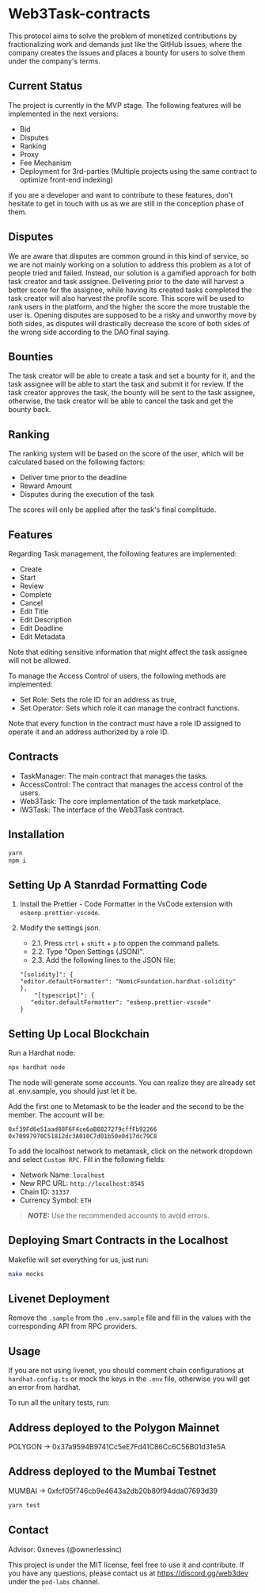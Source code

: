 # Web3Task-contracts

This protocol aims to solve the problem of monetized contributions by fractionalizing work and demands just like the GitHub issues, where the company creates the issues and places a bounty for users to solve them under the company's terms.

## Current Status

The project is currently in the MVP stage. The following features will be implemented in the next versions:

- Bid
- Disputes
- Ranking
- Proxy
- Fee Mechanism
- Deployment for 3rd-parties (Multiple projects using the same contract to optimize front-end indexing)

if you are a developer and want to contribute to these features, don't hesitate to get in touch with us as we are still in the conception phase of them.

## Disputes

We are aware that disputes are common ground in this kind of service, so we are not mainly working on a solution to address this problem as a lot of people tried and failed. Instead, our solution is a gamified approach for both task creator and task assignee. Delivering prior to the date will harvest a better score for the assignee, while having its created tasks completed the task creator will also harvest the profile score. This score will be used to rank users in the platform, and the higher the score the more trustable the user is. Opening disputes are supposed to be a risky and unworthy move by both sides, as disputes will drastically decrease the score of both sides of the wrong side according to the DAO final saying.

## Bounties

The task creator will be able to create a task and set a bounty for it, and the task assignee will be able to start the task and submit it for review. If the task creator approves the task, the bounty will be sent to the task assignee, otherwise, the task creator will be able to cancel the task and get the bounty back.

## Ranking

The ranking system will be based on the score of the user, which will be calculated based on the following factors:

- Deliver time prior to the deadline
- Reward Amount
- Disputes during the execution of the task

The scores will only be applied after the task's final complitude.

## Features

Regarding Task management, the following features are implemented:

- Create
- Start
- Review
- Complete
- Cancel
- Edit Title
- Edit Description
- Edit Deadline
- Edit Metadata

Note that editing sensitive information that might affect the task assignee will not be allowed.

To manage the Access Control of users, the following methods are implemented:

- Set Role: Sets the role ID for an address as true,
- Set Operator: Sets which role it can manage the contract functions.

Note that every function in the contract must have a role ID assigned to operate it and an address authorized by a role ID.

## Contracts

- TaskManager: The main contract that manages the tasks.
- AccessControl: The contract that manages the access control of the users.
- Web3Task: The core implementation of the task marketplace.
- IW3Task: The interface of the Web3Task contract.

## Installation

```bash
yarn
npm i
```

## Setting Up A Stanrdad Formatting Code

1. Install the Prettier - Code Formatter in the VsCode extension with `esbenp.prettier-vscode`.

2. Modify the settings json.
   - 2.1. Press `ctrl` + `shift` + `p` to oppen the command pallets.
   - 2.2. Type "Open Settings (JSON)".
   - 2.3. Add the following lines to the JSON file:
   ```
   "[solidity]": {
   "editor.defaultFormatter": "NomicFoundation.hardhat-solidity"
   },
       "[typescript]": {
      "editor.defaultFormatter": "esbenp.prettier-vscode"
   }
   ```

## Setting Up Local Blockchain

Run a Hardhat node:

```bash
npx hardhat node
```

The node will generate some accounts. You can realize they are already set at .env.sample, you should just let it be.

Add the first one to Metamask to be the leader and the second to be the member. The account will be:

```
0xf39Fd6e51aad88F6F4ce6aB8827279cffFb92266
0x70997970C51812dc3A010C7d01b50e0d17dc79C8
```

To add the localhost network to metamask, click on the network dropdown and select `Custom RPC`. Fill in the following fields:

- Network Name: `localhost`
- New RPC URL: `http://localhost:8545`
- Chain ID: `31337`
- Currency Symbol: `ETH`

> **_NOTE:_** Use the recommended accounts to avoid errors.

## Deploying Smart Contracts in the Localhost

Makefile will set everything for us, just run:

```bash
make mocks
```

## Livenet Deployment

Remove the `.sample` from the `.env.sample` file and fill in the values with the corresponding API from RPC providers.

## Usage

If you are not using livenet, you should comment chain configurations at `hardhat.config.ts` or mock the keys in the `.env` file, otherwise you will get an error from hardhat.

To run all the unitary tests, run:

## Address deployed to the Polygon Mainnet

POLYGON -> 0x37a9594B9741Cc5eE7Fd41C86Cc6C56B01d31e5A

## Address deployed to the Mumbai Testnet

MUMBAI -> 0xfcf05f746cb9e4643a2db20b80f94dda07693d39

```bash
yarn test
```

## Contact

Advisor: 0xneves (@ownerlessinc)

This project is under the MIT license, feel free to use it and contribute. If you have any questions, please contact us at https://discord.gg/web3dev under the `pod-labs` channel.
